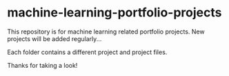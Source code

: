 # machine-learning-portfolio-projects

This repository is for machine learning related portfolio projects. New projects will be added regularly...

Each folder contains a different project and project files.

Thanks for taking a look!
